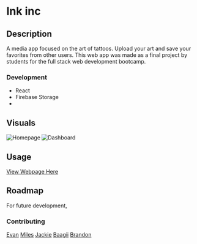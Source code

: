 # Ink inc

## Description
A media app focused on the art of tattoos. Upload your art and save your favorites from other users. This web app was made as a final project by students for the full stack web development bootcamp.

### Development
* React
* Firebase Storage
* 

## Visuals
![Homepage]()
![Dashboard]()

## Usage
[View Webpage Here]()

## Roadmap
For future development,

### Contributing
[Evan]()
[Miles]()
[Jackie]()
[Baagii]()
[Brandon]()
